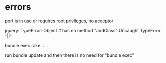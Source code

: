 errors
======

[port is in use or requires root privileges, no acceptor
](https://github.com/tararoys/SurveyDBC/tree/TLR/Tests#no-acceptor-port-is-in-use-or-requires-root-privileges)

jquery: 
TypeError: Object #<HTMLLIEElement> has no method "addClass"
Uncaught TypeError -||-



bundle exec rake .....

run bundle update and then there is no need for "bundle exec"
